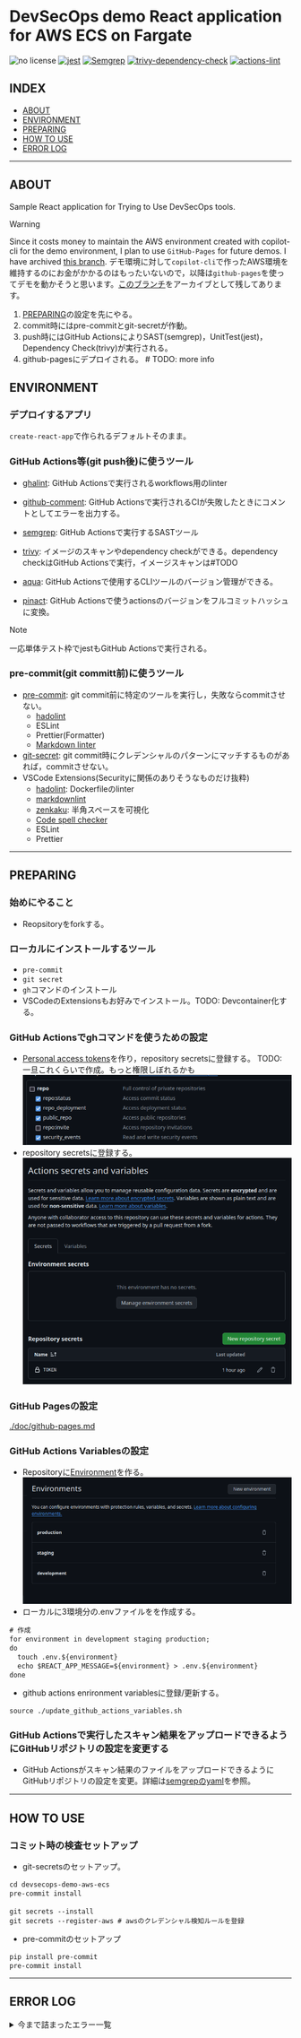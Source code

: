 # DevSecOps demo React application for AWS ECS on Fargate

![no license](https://img.shields.io/github/license/RyosukeDTomita/devsecops-demo-aws-ecs)
[![jest](https://github.com/RyosukeDTomita/devsecops-demo-aws-ecs/actions/workflows/react-jest.yaml/badge.svg)](https://github.com/RyosukeDTomita/devsecops-demo-aws-ecs/actions/workflows/react-jest.yaml)
[![Semgrep](https://github.com/RyosukeDTomita/devsecops-demo-aws-ecs/actions/workflows/react-semgrep.yaml/badge.svg)](https://github.com/RyosukeDTomita/devsecops-demo-aws-ecs/actions/workflows/react-semgrep.yaml)
[![trivy-dependency-check](https://github.com/RyosukeDTomita/devsecops-demo-aws-ecs/actions/workflows/react-dependency-check.yaml/badge.svg)](https://github.com/RyosukeDTomita/devsecops-demo-aws-ecs/actions/workflows/react-dependency-check.yaml)
[![actions-lint](https://github.com/RyosukeDTomita/devsecops-demo-aws-ecs/actions/workflows/actions-linter.yaml/badge.svg)](https://github.com/RyosukeDTomita/devsecops-demo-aws-ecs/actions/workflows/actions-linter.yaml)

## INDEX

- [ABOUT](#about)
- [ENVIRONMENT](#environment)
- [PREPARING](#preparing)
- [HOW TO USE](#how-to-use)
- [ERROR LOG](#error-log)

---

## ABOUT

Sample React application for Trying to Use DevSecOps tools.

> [!WARNING]
> Since it costs money to maintain the AWS environment created with copilot-cli for the demo environment, I plan to use `GitHub-Pages` for future demos. I have archived [this branch](https://github.com/RyosukeDTomita/devsecops-demo-aws-ecs).
> デモ環境に対して`copilot-cli`で作ったAWS環境を維持するのにお金がかかるのはもったいないので，以降は`github-pages`を使ってデモを動かそうと思います。[このブランチ](https://github.com/RyosukeDTomita/devsecops-demo-aws-ecs)をアーカイブとして残してあります。

1. [PREPARING](#preparing)の設定を先にやる。
2. commit時にはpre-commitとgit-secretが作動。
3. push時にはGitHub ActionsによりSAST(semgrep)，UnitTest(jest)，Dependency Check(trivy)が実行される。
4. github-pagesにデプロイされる。 # TODO: more info

## ENVIRONMENT

### デプロイするアプリ

`create-react-app`で作られるデフォルトそのまま。

### GitHub Actions等(git push後)に使うツール

- [ghalint](./doc/tools_doc/ghalint.md): GitHub Actionsで実行されるworkflows用のlinter
- [github-comment](./doc/tools_doc/github-comment.md): GitHub Actionsで実行されるCIが失敗したときにコメントとしてエラーを出力する。
- [semgrep](./doc/tools_doc/semgrep.md): GitHub Actionsで実行するSASTツール
- [trivy](./doc/tools_doc/trivy.md): イメージのスキャンやdependency checkができる。dependency checkはGitHub Actionsで実行，イメージスキャンは#TODO

- [aqua](./doc/tools_doc/aqua.md): GitHub Actionsで使用するCLIツールのバージョン管理ができる。
- [pinact](./doc/tools_doc/pinact.md): GitHub Actionsで使うactionsのバージョンをフルコミットハッシュに変換。

> [!NOTE]
> 一応単体テスト枠でjestもGitHub Actionsで実行される。

### pre-commit(git committ前)に使うツール

- [pre-commit](./doc/tools_doc/pre-commit.md): git commit前に特定のツールを実行し，失敗ならcommitさせない。
  - [hadolint](./doc/tools_doc/hadolint.md)
  - ESLint
  - Prettier(Formatter)
  - [Markdown linter](./doc/tools_doc/markdown_tools.md)
- [git-secret](./doc/tools_doc/pre-commit.md): git commit時にクレデンシャルのパターンにマッチするものがあれば，commitさせない。
- VSCode Extensions(Securityに関係のありそうなものだけ抜粋)
  - [hadolint](https://marketplace.visualstudio.com/items?itemName=exiasr.hadolint): Dockerfileのlinter
  - [markdownlint](https://marketplace.visualstudio.com/items?itemName=DavidAnson.vscode-markdownlint)
  - [zenkaku](https://marketplace.visualstudio.com/items?itemName=mosapride.zenkaku): 半角スペースを可視化
  - [Code spell checker](https://marketplace.visualstudio.com/items?itemName=streetsidesoftware.code-spell-checker)
  - ESLint
  - Prettier

---

## PREPARING

### 始めにやること

- Reopsitoryをforkする。

### ローカルにインストールするツール

- `pre-commit`
- `git secret`
- `gh`コマンドのインストール
- VSCodeのExtensionsもお好みでインストール。TODO: Devcontainer化する。

### GitHub Actionsでghコマンドを使うための設定

- [Personal access tokens](https://github.com/settings/tokens)を作り，repository secretsに登録する。
TODO: 一旦これくらいで作成。もっと権限しぼれるかも
![personal acccess token例](./doc/fig/pat-gh.png)
- repository secretsに登録する。
![Actions secrets and variables](./doc/fig/actions-secrets-set.png)

### GitHub Pagesの設定

[./doc/github-pages.md](./doc/github-pages.md)

### GitHub Actions Variablesの設定

- Repositoryに[Environment](https://github.com/RyosukeDTomita/devsecops-demo-aws-ecs/settings/environments)を作る。
![Environment例](./doc/fig/github-environment.png)
- ローカルに3環境分の.envファイルをを作成する。

```shell
# 作成
for environment in development staging production;
do
  touch .env.${environment}
  echo $REACT_APP_MESSAGE=${environment} > .env.${environment}
done
```

- github actions enrironment variablesに登録/更新する。

```shell
source ./update_github_actions_variables.sh
```

### GitHub Actionsで実行したスキャン結果をアップロードできるようにGitHubリポジトリの設定を変更する

- GitHub Actionsがスキャン結果のファイルをアップロードできるようにGitHubリポジトリの設定を変更。詳細は[semgrepのyaml](./.github/workflows/react-semgrep.yaml)を参照。

---

## HOW TO USE

### コミット時の検査セットアップ

- git-secretsのセットアップ。

```shell
cd devsecops-demo-aws-ecs
pre-commit install

git secrets --install
git secrets --register-aws # awsのクレデンシャル検知ルールを登録
```

- pre-commitのセットアップ

```shell
pip install pre-commit
pre-commit install
```

---

## ERROR LOG

<details>
<summary>今まで詰まったエラー一覧</summary>
<div>
TODO
</div>
</details>
